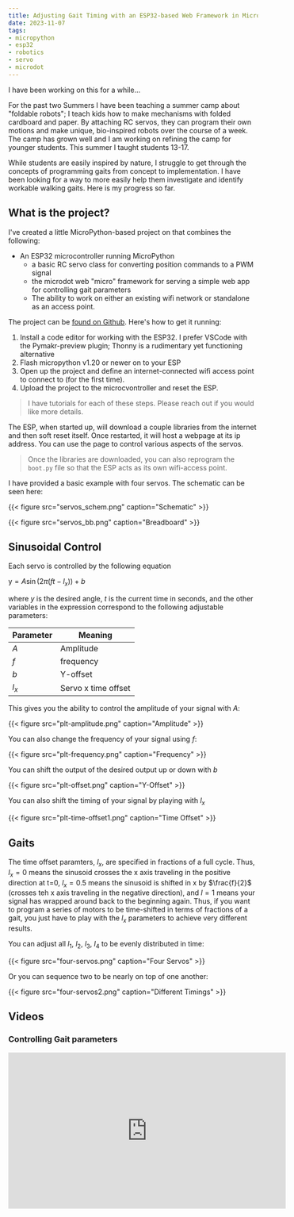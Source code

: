 ```yaml
---
title: Adjusting Gait Timing with an ESP32-based Web Framework in MicroPython
date: 2023-11-07
tags: 
- micropython
- esp32
- robotics
- servo
- microdot
---
```


I have been working on this for a while...

For the past two Summers I have been teaching a summer camp about "foldable robots"; I teach kids how to make mechanisms with folded cardboard and paper.  By attaching  RC servos, they can program their own motions and make unique, bio-inspired robots over the course of a week.  The camp has grown well and I am working on refining the camp for younger students.  This summer I taught students 13-17.

While students are easily inspired by nature, I struggle to get through the concepts of programming gaits from concept to implementation.  I have been looking for a way to more easily help them investigate and identify workable walking gaits.  Here is my progress so far.

## What is the project?

I've created a little MicroPython-based project on that combines the following:

* An ESP32 microcontroller running MicroPython
    * a basic RC servo class for converting position commands to a PWM signal
    * the microdot web "micro" framework for serving a simple web app for controlling gait parameters
    * The ability to work on either an existing wifi network or standalone as an access point.

The project can be [found on Github](https://github.com/idealabasu/code_esp32_servo_gaits). Here's how to get it running:

1. Install a code editor for working with the ESP32.  I prefer VSCode with the Pymakr-preview plugin; Thonny is a rudimentary yet functioning alternative
1. Flash micropython v1.20 or newer on to your ESP
1. Open up the project and define an internet-connected wifi access point to connect to (for the first time).
1. Upload the project to the microcvontroller and reset the ESP.

> I have tutorials for each of these steps.  Please reach out if you would like more details.

The ESP, when started up, will download a couple libraries from the internet and then soft reset itself. Once restarted, it will host a webpage at its ip address.  You can use the page to control various aspects of the servos.

> Once the libraries are downloaded, you can also reprogram the ```boot.py``` file so that the ESP acts as its own wifi-access point.

I have provided a basic example with four servos.  The schematic can be seen here:

{{< figure src="servos_schem.png" caption="Schematic" >}} 

{{< figure src="servos_bb.png" caption="Breadboard" >}}

## Sinusoidal Control

Each servo is controlled by the following equation

$\text{y}=A\sin\left(2\pi(ft-l_x)\right)+b$

where $y$ is the desired angle, $t$ is the current time in seconds, and the other variables in the expression correspond to the following adjustable parameters:

| Parameter | Meaning             |
| --------- | ------------------- |
| $A$       | Amplitude           |
| $f$       | frequency           |
| $b$       | Y-offset          |
| $l_x$     | Servo x time offset |

This gives you the ability to control the amplitude of your signal with $A$:

{{< figure src="plt-amplitude.png" caption="Amplitude" >}}

You can also change the frequency of your signal using $f$:

{{< figure src="plt-frequency.png" caption="Frequency" >}}

You can shift the output of the desired output up or down with $b$

{{< figure src="plt-offset.png" caption="Y-Offset" >}}

You can also shift the timing of your signal by playing with $l_x$

{{< figure src="plt-time-offset1.png" caption="Time Offset" >}}

## Gaits

The time offset paramters, $l_x$, are specified in fractions of a full cycle.  Thus, $l_x=0$ means the sinusoid crosses the x axis traveling in the positive direction at t=0, $l_x=0.5$ means the sinusoid is shifted in x by $\frac{f}{2}$ (crosses teh x axis traveling in the negative direction), and $l=1$ means your signal has wrapped around back to the beginning again.  Thus, if you want to program a series of motors to be time-shifted in terms of fractions of a gait, you just have to play with the $l_x$ parameters to achieve very different results.

You can adjust all $l_1$, $l_2$, $l_3$, $l_4$ to be evenly distributed in time:

{{< figure src="four-servos.png" caption="Four Servos" >}}

Or you can sequence two to be nearly on top of one another:

{{< figure src="four-servos2.png" caption="Different Timings" >}}

## Videos

<!-- ### Programming the ESP -->

### Controlling Gait parameters

<iframe width="560" height="315" src="https://www.youtube.com/embed/m382Uk8sjKo?si=YJiVvnw2934qE8wO" title="YouTube video player" frameborder="0" allow="accelerometer; autoplay; clipboard-write; encrypted-media; gyroscope; picture-in-picture; web-share" allowfullscreen></iframe>
